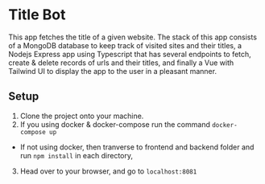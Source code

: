 # Title Bot

This app fetches the title of a given website. The stack of this app consists
of a MongoDB database to keep track of visited sites and their titles, a
Nodejs Express app using Typescript that has several endpoints to fetch,
create & delete records of urls and their titles, and finally a Vue with
Tailwind UI to display the app to the user in a pleasant manner.

## Setup

1. Clone the project onto your machine.
2. If you using docker & docker-compose run the command `docker-compose up`

- If not using docker, then tranverse to frontend and backend folder and
  run `npm install` in each directory,

3. Head over to your browser, and go to `localhost:8081`
